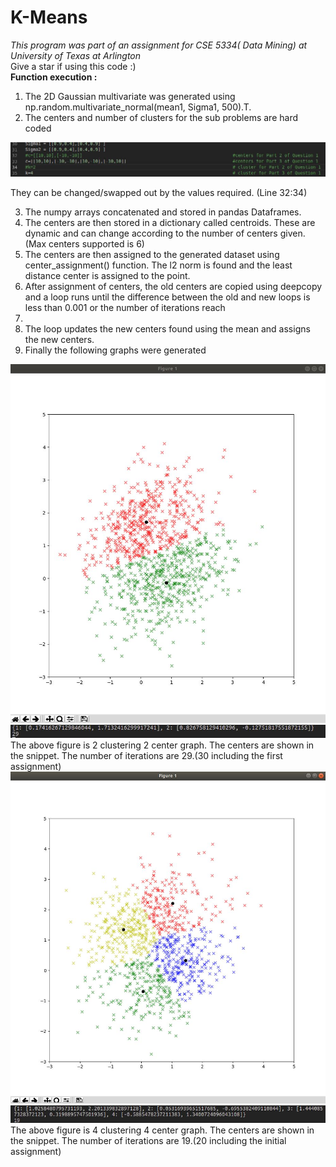 # K-Means
<i>This program was part of an assignment for CSE 5334( Data Mining) at University of Texas at Arlington</i><br>
Give a star if using this code :)
<br><b>Function execution :</b>

1. The 2D Gaussian multivariate was generated using ​ np.random.multivariate_normal(mean1,
Sigma1, 500).T.
2. The centers and number of clusters for the sub problems are hard coded
<img src="https://github.com/adityadas8888/k-means/blob/master/im1.png" width="600"/>

They can be changed/swapped out by the values required. (Line 32:34)

3. The numpy arrays concatenated and stored in pandas Dataframes.
4. The centers are then stored in a dictionary called centroids. These are dynamic and can change
according to the number of centers given.(Max centers supported is 6)
5. The centers are then assigned to the generated dataset using center_assignment() function.
The l2 norm is found and the least distance center is assigned to the point.
6. After assignment of centers, the old centers are copied using deepcopy and a loop runs until the
difference between the old and new loops is less than 0.001 or the number of iterations reach
10000.
7. The loop updates the new centers found using the mean and assigns the new centers.
8. Finally the following graphs were generated
<img src="https://github.com/adityadas8888/k-means/blob/master/im2.png" width="600"/>
<img src="https://github.com/adityadas8888/k-means/blob/master/im3.png" width="600"/>
The above figure is 2 clustering 2 center graph.
The centers are shown in the snippet.
The number of iterations are 29.(30 including the first assignment)
<img src="https://github.com/adityadas8888/k-means/blob/master/im4.png" width="600"/>
<img src="https://github.com/adityadas8888/k-means/blob/master/im5.png" width="600"/>
The above figure is 4 clustering 4 center graph.
The centers are shown in the snippet.
The number of iterations are 19.(20 including the initial assignment)
